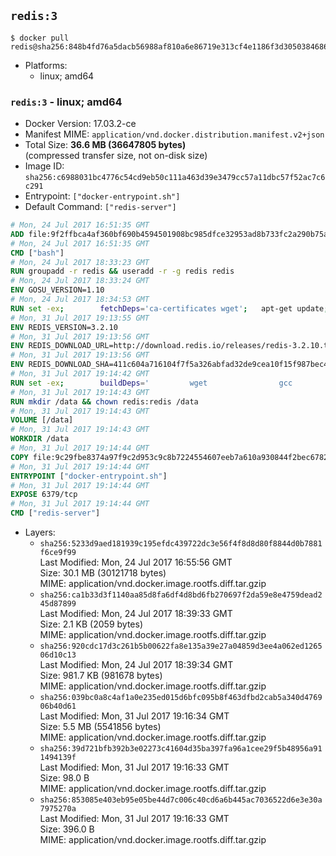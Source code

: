 ## `redis:3`

```console
$ docker pull redis@sha256:848b4fd76a5dacb56988af810a6e86719e313cf4e1186f3d3050384686dbc120
```

-	Platforms:
	-	linux; amd64

### `redis:3` - linux; amd64

-	Docker Version: 17.03.2-ce
-	Manifest MIME: `application/vnd.docker.distribution.manifest.v2+json`
-	Total Size: **36.6 MB (36647805 bytes)**  
	(compressed transfer size, not on-disk size)
-	Image ID: `sha256:c6988031bc4776c54cd9eb50c111a463d39e3479cc57a11dbc57f52ac7c6c291`
-	Entrypoint: `["docker-entrypoint.sh"]`
-	Default Command: `["redis-server"]`

```dockerfile
# Mon, 24 Jul 2017 16:51:35 GMT
ADD file:9f2ffbca4af360bf690b4594501908bc985dfce32953ad8b733fc2a290b75a80 in / 
# Mon, 24 Jul 2017 16:51:35 GMT
CMD ["bash"]
# Mon, 24 Jul 2017 18:33:23 GMT
RUN groupadd -r redis && useradd -r -g redis redis
# Mon, 24 Jul 2017 18:33:24 GMT
ENV GOSU_VERSION=1.10
# Mon, 24 Jul 2017 18:34:53 GMT
RUN set -ex; 		fetchDeps='ca-certificates wget'; 	apt-get update; 	apt-get install -y --no-install-recommends $fetchDeps; 	rm -rf /var/lib/apt/lists/*; 		dpkgArch="$(dpkg --print-architecture | awk -F- '{ print $NF }')"; 	wget -O /usr/local/bin/gosu "https://github.com/tianon/gosu/releases/download/$GOSU_VERSION/gosu-$dpkgArch"; 	wget -O /usr/local/bin/gosu.asc "https://github.com/tianon/gosu/releases/download/$GOSU_VERSION/gosu-$dpkgArch.asc"; 	export GNUPGHOME="$(mktemp -d)"; 	gpg --keyserver ha.pool.sks-keyservers.net --recv-keys B42F6819007F00F88E364FD4036A9C25BF357DD4; 	gpg --batch --verify /usr/local/bin/gosu.asc /usr/local/bin/gosu; 	rm -r "$GNUPGHOME" /usr/local/bin/gosu.asc; 	chmod +x /usr/local/bin/gosu; 	gosu nobody true; 		apt-get purge -y --auto-remove $fetchDeps
# Mon, 31 Jul 2017 19:13:55 GMT
ENV REDIS_VERSION=3.2.10
# Mon, 31 Jul 2017 19:13:56 GMT
ENV REDIS_DOWNLOAD_URL=http://download.redis.io/releases/redis-3.2.10.tar.gz
# Mon, 31 Jul 2017 19:13:56 GMT
ENV REDIS_DOWNLOAD_SHA=411c604a716104f7f5a326abfad32de9cea10f15f987bec45cf86f315e9e63a0
# Mon, 31 Jul 2017 19:14:42 GMT
RUN set -ex; 		buildDeps=' 		wget 				gcc 		libc6-dev 		make 	'; 	apt-get update; 	apt-get install -y $buildDeps --no-install-recommends; 	rm -rf /var/lib/apt/lists/*; 		wget -O redis.tar.gz "$REDIS_DOWNLOAD_URL"; 	echo "$REDIS_DOWNLOAD_SHA *redis.tar.gz" | sha256sum -c -; 	mkdir -p /usr/src/redis; 	tar -xzf redis.tar.gz -C /usr/src/redis --strip-components=1; 	rm redis.tar.gz; 		grep -q '^#define CONFIG_DEFAULT_PROTECTED_MODE 1$' /usr/src/redis/src/server.h; 	sed -ri 's!^(#define CONFIG_DEFAULT_PROTECTED_MODE) 1$!\1 0!' /usr/src/redis/src/server.h; 	grep -q '^#define CONFIG_DEFAULT_PROTECTED_MODE 0$' /usr/src/redis/src/server.h; 		make -C /usr/src/redis -j "$(nproc)"; 	make -C /usr/src/redis install; 		rm -r /usr/src/redis; 		apt-get purge -y --auto-remove $buildDeps
# Mon, 31 Jul 2017 19:14:43 GMT
RUN mkdir /data && chown redis:redis /data
# Mon, 31 Jul 2017 19:14:43 GMT
VOLUME [/data]
# Mon, 31 Jul 2017 19:14:43 GMT
WORKDIR /data
# Mon, 31 Jul 2017 19:14:44 GMT
COPY file:9c29fbe8374a97f9c2d953c9c8b7224554607eeb7a610a930844f2bec678265c in /usr/local/bin/ 
# Mon, 31 Jul 2017 19:14:44 GMT
ENTRYPOINT ["docker-entrypoint.sh"]
# Mon, 31 Jul 2017 19:14:44 GMT
EXPOSE 6379/tcp
# Mon, 31 Jul 2017 19:14:44 GMT
CMD ["redis-server"]
```

-	Layers:
	-	`sha256:5233d9aed181939c195efdc439722dc3e56f4f8d8d80f8844d0b7881f6ce9f99`  
		Last Modified: Mon, 24 Jul 2017 16:55:56 GMT  
		Size: 30.1 MB (30121718 bytes)  
		MIME: application/vnd.docker.image.rootfs.diff.tar.gzip
	-	`sha256:ca1b33d3f1140aa85d8fa6df4d8bd6fb270697f2da59e8e4759dead245d87899`  
		Last Modified: Mon, 24 Jul 2017 18:39:33 GMT  
		Size: 2.1 KB (2059 bytes)  
		MIME: application/vnd.docker.image.rootfs.diff.tar.gzip
	-	`sha256:920cdc17d3c261b5b00622fa8e135a39e27a04859d3ee4a062ed126506d10c13`  
		Last Modified: Mon, 24 Jul 2017 18:39:34 GMT  
		Size: 981.7 KB (981678 bytes)  
		MIME: application/vnd.docker.image.rootfs.diff.tar.gzip
	-	`sha256:039bc0a8c4af1a0e235ed015d6bfc095b8f463dfbd2cab5a340d476906b40d61`  
		Last Modified: Mon, 31 Jul 2017 19:16:34 GMT  
		Size: 5.5 MB (5541856 bytes)  
		MIME: application/vnd.docker.image.rootfs.diff.tar.gzip
	-	`sha256:39d721bfb392b3e02273c41604d35ba397fa96a1cee29f5b48956a911494139f`  
		Last Modified: Mon, 31 Jul 2017 19:16:33 GMT  
		Size: 98.0 B  
		MIME: application/vnd.docker.image.rootfs.diff.tar.gzip
	-	`sha256:853085e403eb95e05be44d7c006c40cd6a6b445ac7036522d6e3e30a7975270a`  
		Last Modified: Mon, 31 Jul 2017 19:16:33 GMT  
		Size: 396.0 B  
		MIME: application/vnd.docker.image.rootfs.diff.tar.gzip
